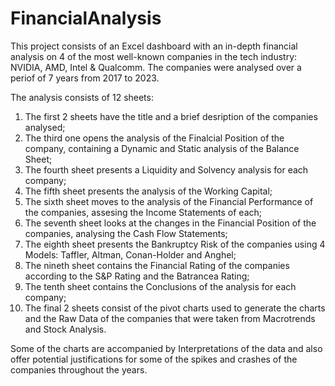 # FinancialAnalysis

This project consists of an Excel dashboard with an in-depth financial analysis on 4 of the most well-known companies in the tech industry: NVIDIA, AMD, Intel & Qualcomm. The companies were analysed over a periof of 7 years from 2017 to 2023.

The analysis consists of 12 sheets:

<ol>
  <li>The first 2 sheets have the title and a brief desription of the companies analysed;</li>
  <li>The third one opens the analysis of the Finalcial Position of the company, containing a Dynamic and Static analysis of the Balance Sheet;</li>
  <li>The fourth sheet presents a Liquidity and Solvency analysis for each company;</li>
  <li>The fifth sheet presents the analysis of the Working Capital;</li>
  <li>The sixth sheet moves to the analysis of the Financial Performance of the companies, assesing the Income Statements of each;</li>
  <li>The seventh sheet looks at the changes in the Financial Position of the companies, analysing the Cash Flow Statements;</li>
  <li>The eighth sheet presents the Bankruptcy Risk of the companies using 4 Models: Taffler, Altman, Conan-Holder and Anghel;</li>
  <li>The nineth sheet contains the Financial Rating of the companies according to the S&P Rating and the Batrancea Rating;</li>
  <li>The tenth sheet contains the Conclusions of the analysis for each company;</li>
  <li>The final 2 sheets consist of the pivot charts used to generate the charts and the Raw Data of the companies that were taken from Macrotrends and Stock Analysis.</li>
</ol>
Some of the charts are accompanied by Interpretations of the data and also offer potential justifications for some of the spikes and crashes of the companies throughout the years. 

